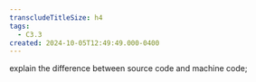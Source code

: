 ```yaml
---
transcludeTitleSize: h4
tags:
  - C3.3
created: 2024-10-05T12:49:49.000-0400
---
```

explain the difference between source code and machine code;